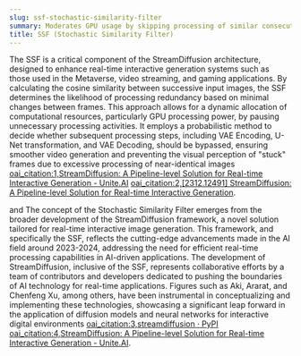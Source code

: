 ```yaml
---
slug: ssf-stochastic-similarity-filter
summary: Moderates GPU usage by skipping processing of similar consecutive input images, thereby improving computational efficiency in real-time image and video generation tasks.
title: SSF (Stochastic Similarity Filter)
---
```


The SSF is a critical component of the StreamDiffusion architecture, designed to enhance real-time interactive generation systems such as those used in the Metaverse, video streaming, and gaming applications. By calculating the cosine similarity between successive input images, the SSF determines the likelihood of processing redundancy based on minimal changes between frames. This approach allows for a dynamic allocation of computational resources, particularly GPU processing power, by pausing unnecessary processing activities. It employs a probabilistic method to decide whether subsequent processing steps, including VAE Encoding, U-Net transformation, and VAE Decoding, should be bypassed, ensuring smoother video generation and preventing the visual perception of "stuck" frames due to excessive processing of near-identical images [oai_citation:1,StreamDiffusion: A Pipeline-level Solution for Real-time Interactive Generation - Unite.AI](https://www.unite.ai/streamdiffusion-a-pipeline-level-solution-for-real-time-interactive-generation/) [oai_citation:2,[2312.12491] StreamDiffusion: A Pipeline-level Solution for Real-time Interactive Generation](https://ar5iv.org/abs/2312.12491).

and The concept of the Stochastic Similarity Filter emerges from the broader development of the StreamDiffusion framework, a novel solution tailored for real-time interactive image generation. This framework, and specifically the SSF, reflects the cutting-edge advancements made in the AI field around 2023-2024, addressing the need for efficient real-time processing capabilities in AI-driven applications. The development of StreamDiffusion, inclusive of the SSF, represents collaborative efforts by a team of contributors and developers dedicated to pushing the boundaries of AI technology for real-time applications. Figures such as Aki, Ararat, and Chenfeng Xu, among others, have been instrumental in conceptualizing and implementing these technologies, showcasing a significant leap forward in the application of diffusion models and neural networks for interactive digital environments [oai_citation:3,streamdiffusion · PyPI](https://pypi.org/project/streamdiffusion/) [oai_citation:4,StreamDiffusion: A Pipeline-level Solution for Real-time Interactive Generation - Unite.AI](https://www.unite.ai/streamdiffusion-a-pipeline-level-solution-for-real-time-interactive-generation/).
